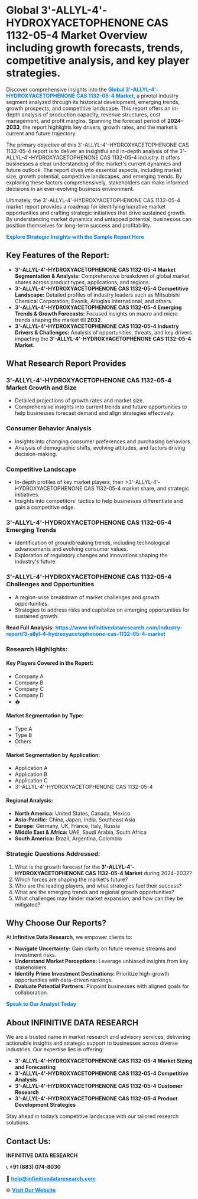 <h1>Global 3'-ALLYL-4'-HYDROXYACETOPHENONE CAS 1132-05-4 Market Overview including growth forecasts, trends, competitive analysis, and key player strategies.</h1>
<p>
Discover comprehensive insights into the 
<a href="https://www.infinitivedataresearch.com/industry-report/3-allyl-4-hydroxyacetophenone-cas-1132-05-4-market" rel="dofollow" style="color: #007BFF; text-decoration: none;"><strong>Global 3'-ALLYL-4'-HYDROXYACETOPHENONE CAS 1132-05-4 Market</strong></a>, a pivotal industry segment analyzed through its historical development, emerging trends, growth prospects, and competitive landscape. This report offers an in-depth analysis of production capacity, revenue structures, cost management, and profit margins. Spanning the forecast period of <strong>2024–2033</strong>, the report highlights key drivers, growth rates, and the market’s current and future trajectory.
</p>
<p>
The primary objective of this 3'-ALLYL-4'-HYDROXYACETOPHENONE CAS 1132-05-4 report is to deliver an insightful and in-depth analysis of the 3'-ALLYL-4'-HYDROXYACETOPHENONE CAS 1132-05-4 industry. It offers businesses a clear understanding of the market's current dynamics and future outlook. The report dives into essential aspects, including market size, growth potential, competitive landscapes, and emerging trends. By exploring these factors comprehensively, stakeholders can make informed decisions in an ever-evolving business environment.
</p>
<p>
Ultimately, the 3'-ALLYL-4'-HYDROXYACETOPHENONE CAS 1132-05-4 market report provides a roadmap for identifying lucrative market opportunities and crafting strategic initiatives that drive sustained growth. By understanding market dynamics and untapped potential, businesses can position themselves for long-term success and profitability.
</p>
<p>
<a href="https://www.infinitivedataresearch.com/request-sample/reportId=112025" style="color: #007BFF; text-decoration: none;"><strong>Explore Strategic Insights with the Sample Report Here</strong></a>
</p>

<h2>Key Features of the Report:</h2>
<ul>
<li><strong>3'-ALLYL-4'-HYDROXYACETOPHENONE CAS 1132-05-4 Market Segmentation & Analysis:</strong> Comprehensive breakdown of global market shares across product types, applications, and regions.</li>
<li><strong>3'-ALLYL-4'-HYDROXYACETOPHENONE CAS 1132-05-4 Competitive Landscape:</strong> Detailed profiles of industry leaders such as Mitsubishi Chemical Corporation, Evonik, Altuglas International, and others.</li>
<li><strong>3'-ALLYL-4'-HYDROXYACETOPHENONE CAS 1132-05-4 Emerging Trends & Growth Forecasts:</strong> Focused insights on macro and micro trends shaping the market till <strong>2032</strong>.</li>
<li><strong>3'-ALLYL-4'-HYDROXYACETOPHENONE CAS 1132-05-4 Industry Drivers & Challenges:</strong> Analysis of opportunities, threats, and key drivers impacting the <strong>3'-ALLYL-4'-HYDROXYACETOPHENONE CAS 1132-05-4 Market</strong>.</li>
</ul>

<h2>What Research Report Provides</h2>
<h3>3'-ALLYL-4'-HYDROXYACETOPHENONE CAS 1132-05-4 Market Growth and Size</h3>
<ul>
<li>Detailed projections of growth rates and market size.</li>
<li>Comprehensive insights into current trends and future opportunities to help businesses forecast demand and align strategies effectively.</li>
</ul>

<h3>Consumer Behavior Analysis</h3>
<ul>
<li>Insights into changing consumer preferences and purchasing behaviors.</li>
<li>Analysis of demographic shifts, evolving attitudes, and factors driving decision-making.</li>
</ul>

<h3>Competitive Landscape</h3>
<ul>
<li>In-depth profiles of key market players, their >3'-ALLYL-4'-HYDROXYACETOPHENONE CAS 1132-05-4 market share, and strategic initiatives.</li>
<li>Insights into competitors' tactics to help businesses differentiate and gain a competitive edge.</li>
</ul>

<h3>3'-ALLYL-4'-HYDROXYACETOPHENONE CAS 1132-05-4 Emerging Trends</h3>
<ul>
<li>Identification of groundbreaking trends, including technological advancements and evolving consumer values.</li>
<li>Exploration of regulatory changes and innovations shaping the industry's future.</li>
</ul>

<h3>3'-ALLYL-4'-HYDROXYACETOPHENONE CAS 1132-05-4 Challenges and Opportunities</h3>
<ul>
<li>A region-wise breakdown of market challenges and growth opportunities.</li>
<li>Strategies to address risks and capitalize on emerging opportunities for sustained growth.</li>
</ul>
<p><strong>Read Full Analysis:</strong> <a href="https://www.infinitivedataresearch.com/industry-report/3-allyl-4-hydroxyacetophenone-cas-1132-05-4-market" rel="dofollow" style="color: #007BFF; text-decoration: none;"><strong>https://www.infinitivedataresearch.com/industry-report/3-allyl-4-hydroxyacetophenone-cas-1132-05-4-market</strong></a></p>
<h3>Research Highlights:</h3>
<h4>Key Players Covered in the Report:</h4>
<ul><li>Company A</li><li>Company B</li><li>Company C</li><li>Company D</li><li>�</li></ul>
<h4>Market Segmentation by Type:</h4>
<ul><li>Type A</li><li>Type B</li><li>Others</li></ul>
<h4>Market Segmentation by Application:</h4>
<ul><li>Application A</li><li>Application B</li><li>Application C</li><li>3&#039;-ALLYL-4&#039;-HYDROXYACETOPHENONE CAS 1132-05-4</li></ul>

<h4>Regional Analysis:</h4>
<ul>
<li><strong>North America:</strong> United States, Canada, Mexico</li>
<li><strong>Asia-Pacific:</strong> China, Japan, India, Southeast Asia</li>
<li><strong>Europe:</strong> Germany, UK, France, Italy, Russia</li>
<li><strong>Middle East & Africa:</strong> UAE, Saudi Arabia, South Africa</li>
<li><strong>South America:</strong> Brazil, Argentina, Colombia</li>
</ul>

<h3>Strategic Questions Addressed:</h3>
<ol>
<li>What is the growth forecast for the <strong>3'-ALLYL-4'-HYDROXYACETOPHENONE CAS 1132-05-4 Market</strong> during 2024–2032?</li>
<li>Which forces are shaping the market's future?</li>
<li>Who are the leading players, and what strategies fuel their success?</li>
<li>What are the emerging trends and regional growth opportunities?</li>
<li>What challenges may hinder market expansion, and how can they be mitigated?</li>
</ol>

<h2>Why Choose Our Reports?</h2>
<p>At <strong>Infinitive Data Research</strong>, we empower clients to:</p>
<ul>
<li><strong>Navigate Uncertainty:</strong> Gain clarity on future revenue streams and investment risks.</li>
<li><strong>Understand Market Perceptions:</strong> Leverage unbiased insights from key stakeholders.</li>
<li><strong>Identify Prime Investment Destinations:</strong> Prioritize high-growth opportunities with data-driven rankings.</li>
<li><strong>Evaluate Potential Partners:</strong> Pinpoint businesses with aligned goals for collaboration.</li>
</ul>
<p><a href="https://www.infinitivedataresearch.com/industry-report/3-allyl-4-hydroxyacetophenone-cas-1132-05-4-market" rel="dofollow" style="color: #007BFF; text-decoration: none;"><strong>Speak to Our Analyst Today</strong></a></p>

<h2>About INFINITIVE DATA RESEARCH</h2>
<p>We are a trusted name in market research and advisory services, delivering actionable insights and strategic support to businesses across diverse industries. Our expertise lies in offering:</p>
<ul>
<li><strong>3'-ALLYL-4'-HYDROXYACETOPHENONE CAS 1132-05-4 Market Sizing and Forecasting</strong></li>
<li><strong>3'-ALLYL-4'-HYDROXYACETOPHENONE CAS 1132-05-4 Competitive Analysis</strong></li>
<li><strong>3'-ALLYL-4'-HYDROXYACETOPHENONE CAS 1132-05-4 Customer Research</strong></li>
<li><strong>3'-ALLYL-4'-HYDROXYACETOPHENONE CAS 1132-05-4 Product Development Strategies</strong></li>
</ul>
<p>Stay ahead in today’s competitive landscape with our tailored research solutions.</p>

<h2>Contact Us:</h2>
<p><strong>INFINITIVE DATA RESEARCH</strong></p>
<p>📞 <strong>+91 (883) 074-8030</strong></p>
<p>📧 <strong><a href="mailto:help@infinitivedataresearch.com" style="color: #007BFF;">help@infinitivedataresearch.com</a></strong></p>
<p>🌐 <strong><a href="https://www.infinitivedataresearch.com" rel="dofollow" style="color: #007BFF;">Visit Our Website</a></strong></p>